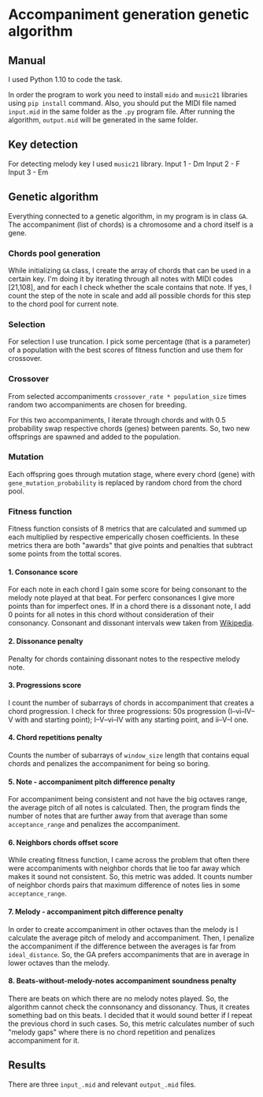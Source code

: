 # Accompaniment generation genetic algorithm

## Manual

I used Python 1.10 to code the task.

In order the program to work you need to install ```mido``` and ```music21``` libraries using ```pip install``` command. Also, you should put the MIDI file named ```input.mid``` in the same folder as the ```.py``` program file. After running the algorithm, ```output.mid``` will be generated in the same folder.

## Key detection
For detecting melody key I used ```music21``` library.
Input 1 - Dm
Input 2 - F
Input 3 - Em
## Genetic algorithm

Everything connected to a genetic algorithm, in my program is in class ```GA```. The accompaniment (list of chords) is a chromosome and a chord itself is a gene.

### Chords pool generation

While initializing ```GA``` class, I create the array of chords that can be used in a certain key. I'm doing it by iterating through all  notes with MIDI codes [21,108], and for each I check whether the scale contains that note. If yes, I count the step of the note in scale and add all possible chords for this step to the chord pool for current note.

### Selection

For selection I use truncation. I pick some percentage (that is a parameter) of a population with the best scores of fitness function and use them for crossover.

### Crossover

From selected accompaniments ```crossover_rate * population_size``` times random two accompaniments are chosen for breeding.

For this two accompaniments, I iterate through chords and with 0.5 probability swap respective chords (genes) between parents. So, two new offsprings are spawned and added to the population.

### Mutation

Each offspring goes through mutation stage, where every chord (gene) with ```gene_mutation_probability``` is replaced by random chord from the chord pool.

### Fitness function

Fitness function consists of 8 metrics that are calculated and summed up each multiplied by respective emperically chosen coefficients. In these metrics thera are both "awards" that give points and penalties that subtract some points from the tottal scores.

#### 1. Consonance score

For each note in each chord I gain some score for being consonant to the melody note played at that beat. For perferc consonances I give more points than for imperfect ones. If in a chord there is a dissonant note, I add 0 points for all notes in this chord without consideration of their consonancy. Consonant and dissonant intervals wew taken from [Wikipedia](https://en.wikipedia.org/wiki/Consonance_and_dissonance).

#### 2. Dissonance penalty

Penalty for chords containing dissonant notes to the respective melody note.

#### 3. Progressions score

I count the number of subarrays of chords in accompaniment that creates a chord progression. I check for three progressions: 50s progression (I–vi–IV–V with and starting point); I–V–vi–IV with any starting point, and ii–V–I one.

#### 4. Chord repetitions penalty

Counts the number of subarrays of ```window_size``` length that contains equal chords and penalizes the accompaniment for being so boring.

#### 5. Note - accompaniment pitch difference penalty

For accompaniment being consistent and not have the big octaves range, the average pitch of all notes is calculated. Then, the program finds the number of notes that are further away from that average than some ```acceptance_range``` and penalizes the accompaniment.

#### 6. Neighbors chords offset score

While creating fitness function, I came across the problem that often there were accompaniments with neighbor chords that lie too far away which makes it sound not consistent. So, this metric was added. It counts number of neighbor chords pairs that maximum difference of notes lies in some ```acceptance_range```.

#### 7. Melody - accompaniment pitch difference penalty

In order to create accompaniment in other octaves than the melody is I calculate the average pitch of melody and accompaniment. Then, I penalize the accompaniment if the difference between the averages is far from ```ideal_distance```. So, the GA prefers accompaniments that are in average in lower octaves than the melody.

#### 8. Beats-without-melody-notes accompaniment soundness penalty

There are beats on which there are no melody notes played. So, the algorithm cannot check the connsonancy and dissonancy. Thus, it creates something bad on this beats. I decided that it would sound better if I repeat the previous chord in such cases. So, this metric calculates number of such "melody gaps" where there is no chord repetition and penalizes accompaniment for it.

## Results

There are three ```input_.mid``` and relevant ```output_.mid``` files.